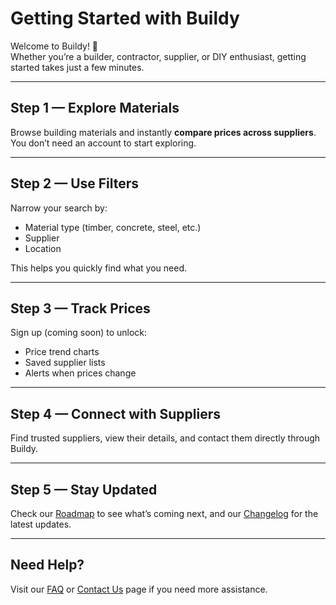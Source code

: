 # Getting Started with Buildy

Welcome to Buildy! 🚀  
Whether you’re a builder, contractor, supplier, or DIY enthusiast, getting started takes just a few minutes.  

---

## Step 1 — Explore Materials

Browse building materials and instantly **compare prices across suppliers**.  
You don’t need an account to start exploring.  

---

## Step 2 — Use Filters

Narrow your search by:  
- Material type (timber, concrete, steel, etc.)  
- Supplier  
- Location  

This helps you quickly find what you need.  

---

## Step 3 — Track Prices

Sign up (coming soon) to unlock:  
- Price trend charts  
- Saved supplier lists  
- Alerts when prices change  

---

## Step 4 — Connect with Suppliers

Find trusted suppliers, view their details, and contact them directly through Buildy.  

---

## Step 5 — Stay Updated

Check our [Roadmap](roadmap.md) to see what’s coming next, and our [Changelog](changelog.md) for the latest updates.  

---

## Need Help?

Visit our [FAQ](faq.md) or [Contact Us](contact.md) page if you need more assistance.  
